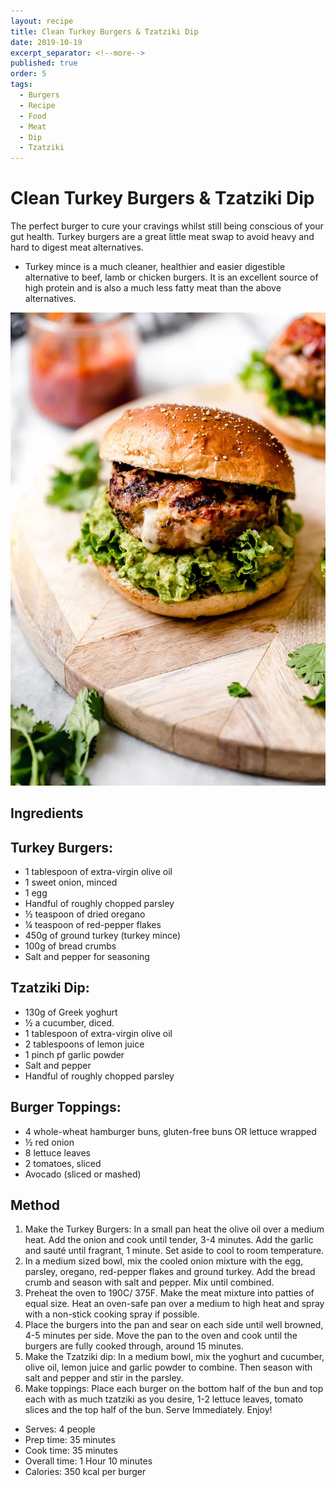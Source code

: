 ```yaml
---
layout: recipe
title: Clean Turkey Burgers & Tzatziki Dip
date: 2019-10-19
excerpt_separator: <!--more-->
published: true
order: 5
tags:
  - Burgers
  - Recipe
  - Food
  - Meat
  - Dip
  - Tzatziki
---
```


# Clean Turkey Burgers & Tzatziki Dip

The perfect burger to cure your cravings whilst still being conscious of your gut health. Turkey burgers are a great little meat swap to avoid heavy and hard to digest meat alternatives.  

-	Turkey mince is a much cleaner, healthier and easier digestible alternative to beef, lamb or chicken burgers. It is an excellent source of high protein and is also a much less fatty meat than the above alternatives.

<!--more-->

[![Turkey Burgers with Mashed Avo & Tzatziki Dip](/_uploads/turkeyburgers.jpg)](/_uploads/turkeyburgers.jpg)

## Ingredients

## Turkey Burgers:
- 1 tablespoon of extra-virgin olive oil
- 1 sweet onion, minced
- 1 egg
- Handful of roughly chopped parsley
- ½ teaspoon of dried oregano
- ¼ teaspoon of red-pepper flakes
- 450g of ground turkey (turkey mince)
- 100g of bread crumbs
- Salt and pepper for seasoning

## Tzatziki Dip:
- 130g of Greek yoghurt
- ½ a cucumber, diced.
- 1 tablespoon of extra-virgin olive oil
- 2 tablespoons of lemon juice
- 1 pinch pf garlic powder
- Salt and pepper
- Handful of roughly chopped parsley

## Burger Toppings:
- 4 whole-wheat hamburger buns, gluten-free buns OR lettuce wrapped
- ½ red onion
- 8 lettuce leaves
- 2 tomatoes, sliced
- Avocado (sliced or mashed)



## Method

1.	Make the Turkey Burgers: In a small pan heat the olive oil over a medium heat. Add the onion and cook until tender, 3-4 minutes. Add the garlic and sauté until fragrant, 1 minute. Set aside to cool to room temperature.  
2.	In a medium sized bowl, mix the cooled onion mixture with the egg, parsley, oregano, red-pepper flakes and ground turkey. Add the bread crumb and season with salt and pepper. Mix until combined.
3.	Preheat the oven to 190C/ 375F. Make the meat mixture into patties of equal size. Heat an oven-safe pan over a medium to high heat and spray with a non-stick cooking spray if possible.
4.	Place the burgers into the pan and sear on each side until well browned, 4-5 minutes per side. Move the pan to the oven and cook until the burgers are fully cooked through, around 15 minutes.
5.	Make the Tzatziki dip: In a medium bowl, mix the yoghurt and cucumber, olive oil, lemon juice and garlic powder to combine. Then season with salt and pepper and stir in the parsley.
6.	Make toppings: Place each burger on the bottom half of the bun and top each with as much tzatziki as you desire, 1-2 lettuce leaves, tomato slices and the top half of the bun. Serve Immediately. Enjoy!

- Serves: 4 people
- Prep time: 35 minutes
- Cook time: 35 minutes
- Overall time: 1 Hour 10 minutes
- Calories: 350 kcal per burger
